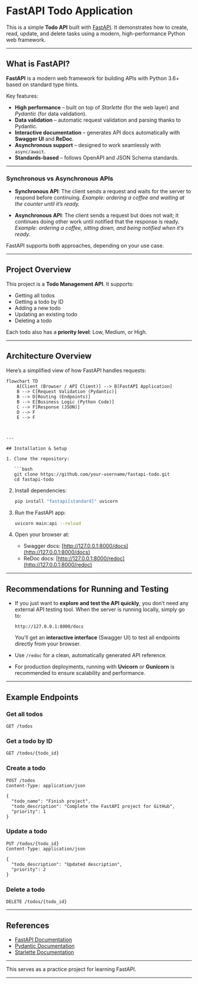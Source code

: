 # FastAPI Todo Application

This is a simple **Todo API** built with [FastAPI](https://fastapi.tiangolo.com/).
It demonstrates how to create, read, update, and delete tasks using a modern, high-performance Python web framework.

---

## What is FastAPI?

**FastAPI** is a modern web framework for building APIs with Python 3.6+ based on standard type hints.

Key features:

* **High performance** – built on top of *Starlette* (for the web layer) and *Pydantic* (for data validation).
* **Data validation** – automatic request validation and parsing thanks to Pydantic.
* **Interactive documentation** – generates API docs automatically with **Swagger UI** and **ReDoc**.
* **Asynchronous support** – designed to work seamlessly with `async/await`.
* **Standards-based** – follows OpenAPI and JSON Schema standards.

---

### Synchronous vs Asynchronous APIs

* **Synchronous API**: The client sends a request and waits for the server to respond before continuing.
  *Example: ordering a coffee and waiting at the counter until it’s ready.*

* **Asynchronous API**: The client sends a request but does not wait; it continues doing other work until notified that the response is ready.
  *Example: ordering a coffee, sitting down, and being notified when it’s ready.*

FastAPI supports both approaches, depending on your use case.

---

## Project Overview

This project is a **Todo Management API**. It supports:

* Getting all todos
* Getting a todo by ID
* Adding a new todo
* Updating an existing todo
* Deleting a todo

Each todo also has a **priority level**: Low, Medium, or High.

---

## Architecture Overview

Here’s a simplified view of how FastAPI handles requests:

```mermaid
flowchart TD
    A[Client (Browser / API Client)] --> B[FastAPI Application]
    B --> C[Request Validation (Pydantic)]
    B --> D[Routing (Endpoints)]
    B --> E[Business Logic (Python Code)]
    C --> F[Response (JSON)]
    D --> F
    E --> F



---

## Installation & Setup

1. Clone the repository:

   ```bash
   git clone https://github.com/your-username/fastapi-todo.git
   cd fastapi-todo
   ```

2. Install dependencies:

   ```bash
   pip install "fastapi[standard]" uvicorn
   ```

3. Run the FastAPI app:

   ```bash
   uvicorn main:api --reload
   ```

4. Open your browser at:

   * Swagger docs: [http://127.0.0.1:8000/docs](http://127.0.0.1:8000/docs)
   * ReDoc docs: [http://127.0.0.1:8000/redoc](http://127.0.0.1:8000/redoc)

---

## Recommendations for Running and Testing

* If you just want to **explore and test the API quickly**, you don’t need any external API testing tool.
  When the server is running locally, simply go to:

  ```
  http://127.0.0.1:8000/docs
  ```

  You’ll get an **interactive interface** (Swagger UI) to test all endpoints directly from your browser.

* Use `/redoc` for a clean, automatically generated API reference.

* For production deployments, running with **Uvicorn** or **Gunicorn** is recommended to ensure scalability and performance.

---

## Example Endpoints

### Get all todos

```http
GET /todos
```

### Get a todo by ID

```http
GET /todos/{todo_id}
```

### Create a todo

```http
POST /todos
Content-Type: application/json

{
  "todo_name": "Finish project",
  "todo_description": "Complete the FastAPI project for GitHub",
  "priority": 1
}
```

### Update a todo

```http
PUT /todos/{todo_id}
Content-Type: application/json

{
  "todo_description": "Updated description",
  "priority": 2
}
```

### Delete a todo

```http
DELETE /todos/{todo_id}
```

---

## References

* [FastAPI Documentation](https://fastapi.tiangolo.com/)
* [Pydantic Documentation](https://docs.pydantic.dev/)
* [Starlette Documentation](https://www.starlette.io/)

---

This serves as a practice project for learning FastAPI.

---
